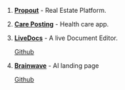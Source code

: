 
1. [**Propout**](https://mypropout.com)  - Real Estate Platform. 
 
2. [**Care Posting**](https://careposting.com) - Health care app.

3.  [**LiveDocs**](https://live-docs-lime.vercel.app/sign-in)   - A live Document Editor.

    [Github](https://github.com/1am-programmer/Live-docs)  

4. [**Brainwave**](https://vercel.com/daniels-projects-6d27f7a3/ai-landing-page)  - AI landing page
 
   [Github](https://github.com/1am-programmer/BrainwaveAI-landing-page)  

